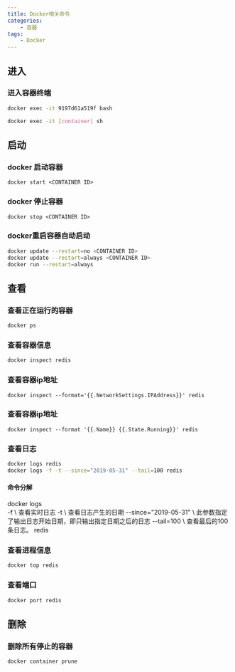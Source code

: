 ```yaml
---
title: Docker相关命令
categories: 
    - 容器
tags: 
    - Docker
---
```


## 进入

### 进入容器终端
``` bash
docker exec -it 9197d61a519f bash

docker exec -it [container] sh
```

## 启动

### docker 启动容器
```
docker start <CONTAINER ID>
```
### docker 停止容器
```
docker stop <CONTAINER ID>
```

### docker重启容器自动启动
```bash
docker update --restart=no <CONTAINER ID>
docker update --restart=always <CONTAINER ID>
docker run --restart=always
```


## 查看

### 查看正在运行的容器
``` bash
docker ps
```
### 查看容器信息
```bash
docker inspect redis 
```
### 查看容器ip地址
```
docker inspect --format='{{.NetworkSettings.IPAddress}}' redis
```
### 查看容器ip地址
```
docker inspect --format '{{.Name}} {{.State.Running}}' redis
```
### 查看日志
```bash
docker logs redis
docker logs -f -t --since="2019-05-31" --tail=100 redis
```
#### 命令分解
docker logs \
-f \ 查看实时日志
-t \ 查看日志产生的日期
--since="2019-05-31" \ 此参数指定了输出日志开始日期，即只输出指定日期之后的日志
--tail=100 \ 查看最后的100条日志。
redis

### 查看进程信息
```bash
docker top redis
```
### 查看端口
```bash
docker port redis
```


## 删除

### 删除所有停止的容器
``` bash
docker container prune
```



